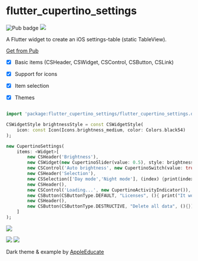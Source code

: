 # flutter_cupertino_settings

![Pub badge](https://img.shields.io/pub/v/flutter_cupertino_settings.svg)  ![](https://img.shields.io/github/license/matthinc/flutter_cupertino_settings.svg)

A Flutter widget to create an iOS settings-table (static TableView).

[Get from Pub](https://pub.dartlang.org/packages/flutter_cupertino_settings#-installing-tab-)

- [x] Basic items (CSHeader, CSWidget, CSControl, CSButton, CSLink)
- [x] Support for icons
- [x] Item selection
- [X] Themes


```dart

import 'package:flutter_cupertino_settings/flutter_cupertino_settings.dart';

CSWidgetStyle brightnessStyle = const CSWidgetStyle(
    icon: const Icon(Icons.brightness_medium, color: Colors.black54)
);

new CupertinoSettings(
    items: <Widget>[
        new CSHeader('Brightness'),
        new CSWidget(new CupertinoSlider(value: 0.5), style: brightnessStyle),
        new CSControl('Auto brightness', new CupertinoSwitch(value: true), style: brightnessStyle,),
        new CSHeader('Selection'),
        new CSSelection(['Day mode','Night mode'], (index) {print(index);}, currentSelection: 0),
        new CSHeader(),
        new CSControl('Loading...', new CupertinoActivityIndicator()),
        new CSButton(CSButtonType.DEFAULT, "Licenses", (){ print("It works!"); }),
        new CSHeader(),
        new CSButton(CSButtonType.DESTRUCTIVE, "Delete all data", (){})
    ]
);
```

![](https://abload.de/img/screenshot2018-05-02a00u3w.png)


![](https://abload.de/img/dark3xk0b.png)
![](https://abload.de/img/lightu5k1a.png)

Dark theme & example by [AppleEducate](https://github.com/appleeducate)
